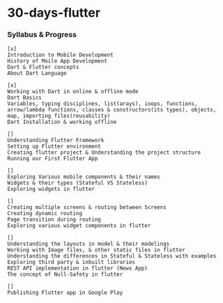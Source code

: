 # 30-days-flutter
### Syllabus & Progress
    [x]
    Introduction to Mobile Development
    History of Moile App Development
    Dart & Flutter concepts
    About Dart Language

    [x]
    Working with Dart in online & offline mode
    Dart Basics
    Variables, typing disciplines, list(arays), ioops, functions, arrow/lambda functions, classes & constructors(its types), objects, map, importing files(reusability)
    Dart Installation & working offline

    []
    Understanding Flutter Framework
    Setting up Flutter environment
    Creating flutter project & Understanding the project structure
    Running our First Flutter App

    []
    Exploring Various mobile components & their names
    Widgets & their types (Stateful VS Stateless)
    Exploring widgets in flutter

    []
    Creating multiple screens & routing between Screens
    Creating dynamic routing
    Page transition during routing
    Exploring various widget components in flutter

    []
    Understanding the layouts in model & their modelings
    Working with Image files, & other static files in flutter
    Understanding the differences in Stateful & Stateless with examples
    Exploring third party & inbuilt libraries
    REST API implementation in flutter (News App)
    The concept of Null-Safety in flutter

    []
    Publishing Flutter app in Google Play
